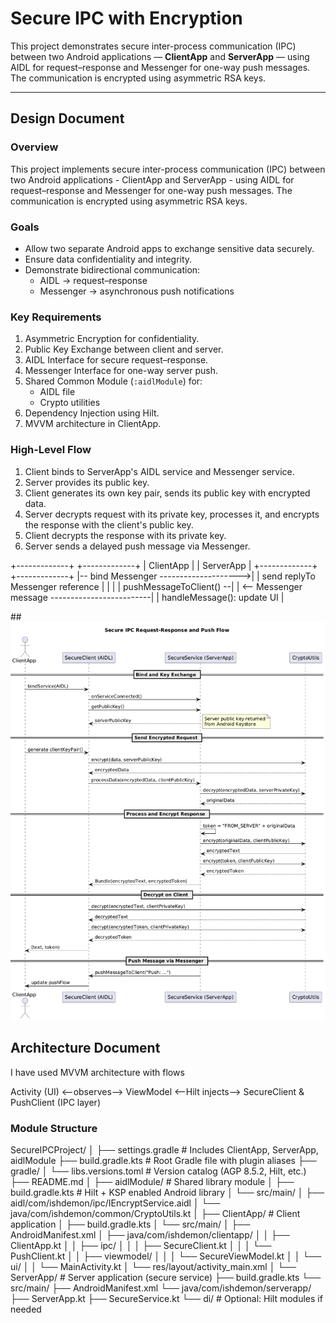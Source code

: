 # Secure IPC with Encryption

This project demonstrates secure inter-process communication (IPC) between two Android applications — **ClientApp** and **ServerApp** — using AIDL for request–response and Messenger for one-way push messages.  
The communication is encrypted using asymmetric RSA keys.

---

## Design Document

### Overview
This project implements secure inter-process communication (IPC) between two Android applications - ClientApp and ServerApp - using AIDL for request–response and Messenger for one-way push messages. The communication is encrypted using asymmetric RSA keys.

### Goals
- Allow two separate Android apps to exchange sensitive data securely.
- Ensure data confidentiality and integrity.
- Demonstrate bidirectional communication:
    - AIDL -> request–response
    - Messenger -> asynchronous push notifications

### Key Requirements
1. Asymmetric Encryption for confidentiality.
2. Public Key Exchange between client and server.
3. AIDL Interface for secure request–response.
4. Messenger Interface for one-way server push.
5. Shared Common Module (`:aidlModule`) for:
    - AIDL file
    - Crypto utilities
6. Dependency Injection using Hilt.
7. MVVM architecture in ClientApp.

### High-Level Flow
1. Client binds to ServerApp's AIDL service and Messenger service.
2. Server provides its public key.
3. Client generates its own key pair, sends its public key with encrypted data.
4. Server decrypts request with its private key, processes it, and encrypts the response with the client's public key.
5. Client decrypts the response with its private key.
6. Server sends a delayed push message via Messenger.

+-------------+                               +-------------+
|  ClientApp  |                               |  ServerApp  |
+-------------+                               +-------------+
           |-- bind Messenger -------------------->|
           |   send replyTo Messenger reference    |
       |                                                |
       |                        pushMessageToClient() --|
       | <-- Messenger message -------------------------|
       |   handleMessage(): update UI                   |


##![Sequence Diagram](sequence_diagram.png)

## Architecture Document

I have used MVVM architecture with flows 

Activity (UI) <--observes--> ViewModel <--Hilt injects--> SecureClient & PushClient (IPC layer)


### Module Structure

SecureIPCProject/
│
├── settings.gradle                  # Includes ClientApp, ServerApp, aidlModule
├── build.gradle.kts                  # Root Gradle file with plugin aliases
├── gradle/
│   └── libs.versions.toml            # Version catalog (AGP 8.5.2, Hilt, etc.)
├── README.md
│
├── aidlModule/                       # Shared library module
│   ├── build.gradle.kts              # Hilt + KSP enabled Android library
│   └── src/main/
│       ├── aidl/com/ishdemon/ipc/IEncryptService.aidl
│       └── java/com/ishdemon/common/CryptoUtils.kt
│
├── ClientApp/                        # Client application
│   ├── build.gradle.kts
│   └── src/main/
│       ├── AndroidManifest.xml
│       ├── java/com/ishdemon/clientapp/
│       │   ├── ClientApp.kt
│       │   ├── ipc/
│       │   │   ├── SecureClient.kt
│       │   │   └── PushClient.kt
│       │   ├── viewmodel/
│       │   │   └── SecureViewModel.kt
│       │   └── ui/
│       │       └── MainActivity.kt
│       └── res/layout/activity_main.xml
│
└── ServerApp/                        # Server application (secure service)
├── build.gradle.kts
└── src/main/
├── AndroidManifest.xml
└── java/com/ishdemon/serverapp/
├── ServerApp.kt
├── SecureService.kt
└── di/                    # Optional: Hilt modules if needed

